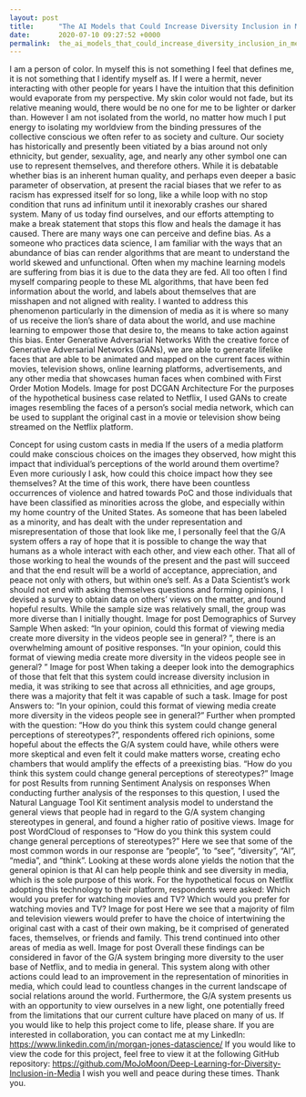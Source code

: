 ```yaml
---
layout: post
title:      "The AI Models that Could Increase Diversity Inclusion in Media"
date:       2020-07-10 09:27:52 +0000
permalink:  the_ai_models_that_could_increase_diversity_inclusion_in_media
---
```



I am a person of color. In myself this is not something I feel that defines me, it is not something that I identify myself as. If I were a hermit, never interacting with other people for years I have the intuition that this definition would evaporate from my perspective. My skin color would not fade, but its relative meaning would, there would be no one for me to be lighter or darker than.
However I am not isolated from the world, no matter how much I put energy to isolating my worldview from the binding pressures of the collective conscious we often refer to as society and culture. Our society has historically and presently been vitiated by a bias around not only ethnicity, but gender, sexuality, age, and nearly any other symbol one can use to represent themselves, and therefore others. While it is debatable whether bias is an inherent human quality, and perhaps even deeper a basic parameter of observation, at present the racial biases that we refer to as racism has expressed itself for so long, like a while loop with no stop condition that runs ad infinitum until it inexorably crashes our shared system. Many of us today find ourselves, and our efforts attempting to make a break statement that stops this flow and heals the damage it has caused.
There are many ways one can perceive and define bias. As a someone who practices data science, I am familiar with the ways that an abundance of bias can render algorithms that are meant to understand the world skewed and unfunctional. Often when my machine learning models are suffering from bias it is due to the data they are fed. All too often I find myself comparing people to these ML algorithms, that have been fed information about the world, and labels about themselves that are misshapen and not aligned with reality. I wanted to address this phenomenon particularly in the dimension of media as it is where so many of us receive the lion’s share of data about the world, and use machine learning to empower those that desire to, the means to take action against this bias.
Enter Generative Adversarial Networks
With the creative force of Generative Adversarial Networks (GANs), we are able to generate lifelike faces that are able to be animated and mapped on the current faces within movies, television shows, online learning platforms, advertisements, and any other media that showcases human faces when combined with First Order Motion Models.
Image for post
DCGAN Architecture
For the purposes of the hypothetical business case related to Netflix, I used GANs to create images resembling the faces of a person’s social media network, which can be used to supplant the original cast in a movie or television show being streamed on the Netflix platform.

Concept for using custom casts in media
If the users of a media platform could make conscious choices on the images they observed, how might this impact that individual’s perceptions of the world around them overtime? Even more curiously I ask, how could this choice impact how they see themselves? At the time of this work, there have been countless occurrences of violence and hatred towards PoC and those individuals that have been classified as minorities across the globe, and especially within my home country of the United States. As someone that has been labeled as a minority, and has dealt with the under representation and misrepresentation of those that look like me, I personally feel that the G/A system offers a ray of hope that it is possible to change the way that humans as a whole interact with each other, and view each other. That all of those working to heal the wounds of the present and the past will succeed and that the end result will be a world of acceptance, appreciation, and peace not only with others, but within one’s self.
As a Data Scientist’s work should not end with asking themselves questions and forming opinions, I devised a survey to obtain data on others’ views on the matter, and found hopeful results. While the sample size was relatively small, the group was more diverse than I initially thought.
Image for post
Demographics of Survey Sample
When asked: “In your opinion, could this format of viewing media create more diversity in the videos people see in general? ”, there is an overwhelming amount of positive responses.
“In your opinion, could this format of viewing media create more diversity in the videos people see in general? ”
Image for post
When taking a deeper look into the demographics of those that felt that this system could increase diversity inclusion in media, it was striking to see that across all ethnicities, and age groups, there was a majority that felt it was capable of such a task.
Image for post
Answers to: “In your opinion, could this format of viewing media create more diversity in the videos people see in general?”
Further when prompted with the question: “How do you think this system could change general perceptions of stereotypes?”, respondents offered rich opinions, some hopeful about the effects the G/A system could have, while others were more skeptical and even felt it could make matters worse, creating echo chambers that would amplify the effects of a preexisting bias.
“How do you think this system could change general perceptions of stereotypes?”
Image for post
Results from running Sentiment Analysis on responses
When conducting further analysis of the responses to this question, I used the Natural Language Tool Kit sentiment analysis model to understand the general views that people had in regard to the G/A system changing stereotypes in general, and found a higher ratio of positive views.
Image for post
WordCloud of responses to “How do you think this system could change general perceptions of stereotypes?”
Here we see that some of the most common words in our response are “people”, ‘to “see”, “diversity”, “AI”, “media”, and “think”. Looking at these words alone yields the notion that the general opinion is that AI can help people think and see diversity in media, which is the sole purpose of this work.
For the hypothetical focus on Netflix adopting this technology to their platform, respondents were asked: Which would you prefer for watching movies and TV?
Which would you prefer for watching movies and TV?
Image for post
Here we see that a majority of film and television viewers would prefer to have the choice of intertwining the original cast with a cast of their own making, be it comprised of generated faces, themselves, or friends and family. This trend continued into other areas of media as well.
Image for post
Overall these findings can be considered in favor of the G/A system bringing more diversity to the user base of Netflix, and to media in general. This system along with other actions could lead to an improvement in the representation of minorities in media, which could lead to countless changes in the current landscape of social relations around the world. Furthermore, the G/A system presents us with an opportunity to view ourselves in a new light, one potentially freed from the limitations that our current culture have placed on many of us.
If you would like to help this project come to life, please share. If you are interested in collaboration, you can contact me at my LinkedIn:
https://www.linkedin.com/in/morgan-jones-datascience/
If you would like to view the code for this project, feel free to view it at the following GitHub repository:
https://github.com/MoJoMoon/Deep-Learning-for-Diversity-Inclusion-in-Media
I wish you well and peace during these times. Thank you.
